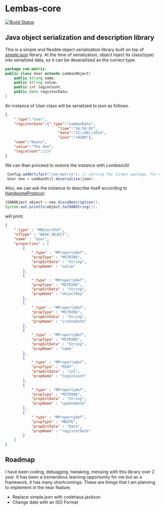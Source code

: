 # Lembas-core

[![Build Status](https://travis-ci.org/anlcan/Lembas-core.svg?branch=master)](https://travis-ci.org/anlcan/Lembas-core)

## Java object serialization and description library

This is a simple and flexible object serialization library built on top of [simple.json](https://code.google.com/p/json-simple/) library. At the time of serialization, object
inject its class(type) into serialized data, so it can be deserailized as the correct type.

``` java
package com.matrix;
public class User extends LembasObject{
    public String name;
    public String value;
    public int loginCount;
    public Date registerDate;
}
```

An instance of User class will be serialized to json as follows.

```json
{
    "_type":"User",
    "registerDate":{"_type":"LembasDate",
                        "time":"16:58:05",
                        "date":"25\/08\/2014",
                        "zone":"+0300"},
    "name":"Keanu",
    "value":"The One",
    "loginCount":1337
}
```

We can  than proceed to restore the instance with *LembasUtil*
``` java
 Config.addArtifact("com.matrix"); // setting the target package, for once
 User neo = LembasUtil.deserialize(json);
```

Also, we can ask the instance to describe itself according to [HandsomeProtocol](http://handsomeprotocol.org/index.html):

``` java
JSONObject object = neo.discoDescription();
System.out.println(object.toJSONString());
```
will print:

``` json
{
	"_type" : "MObjectDef",
	"ofType" : "BASE_OBJECT",
	"name" : "User",
	"properties" : [
		{
			"_type" : "MPropertyDef",
			"propType" : "MSTRING",
			"propExtData" : "String",
			"propName" : "value"
		},
		{
			"_type" : "MPropertyDef",
			"propType" : "MSTRING",
			"propExtData" : "String",
			"propName" : "objectKey"
		},
		{
			"_type" : "MPropertyDef",
			"propType" : "MSTRING",
			"propExtData" : "String",
			"propName" : "createDate"
		},
		{
			"_type" : "MPropertyDef",
			"propType" : "MSTRING",
			"propExtData" : "String",
			"propName" : "name"
		},
		{
			"_type" : "MPropertyDef",
			"propType" : "MINT",
			"propExtData" : "int",
			"propName" : "loginCount"
		},
		{
			"_type" : "MPropertyDef",
			"propType" : "MSTRING",
			"propExtData" : "String",
			"propName" : "updateDate"
		},
		{
			"_type" : "MPropertyDef",
			"propType" : "MDATE",
			"propExtData" : "Date",
			"propName" : "registerDate"
		}
	]
}
```


## Roadmap

I have been coding, debugging, tweaking, messing with this library over 2 year. It has been a tremendous
 learning opportunity for me but as a framework, it has many shortcomings.
These are things that I am planning to implement in the near feature.

- Replace simple.json with codehaus.jackson
- Change date with an ISO Format


